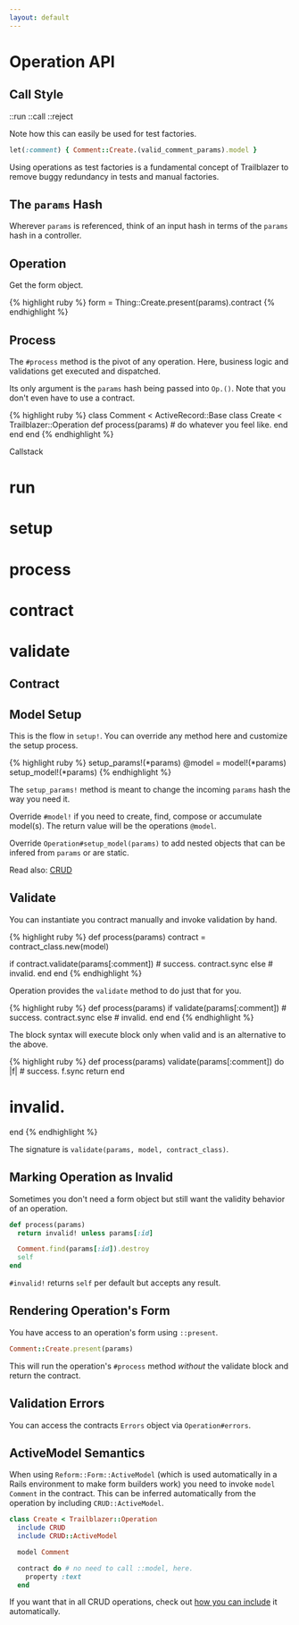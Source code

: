 ```yaml
---
layout: default
---
```





# Operation API

## Call Style
::run
::call
::reject



Note how this can easily be used for test factories.

```ruby
let(:comment) { Comment::Create.(valid_comment_params).model }
```

Using operations as test factories is a fundamental concept of Trailblazer to remove buggy redundancy in tests and manual factories.








## The `params` Hash

Wherever `params` is referenced, think of an input hash in terms of the `params` hash in a controller.

## Operation



Get the form object.

{% highlight ruby %}
form = Thing::Create.present(params).contract
{% endhighlight %}


## Process

The `#process` method is the pivot of any operation. Here, business logic and validations get executed and dispatched.

Its only argument is the `params` hash being passed into `Op.()`. Note that you don't even have to use a contract.

{% highlight ruby %}
class Comment < ActiveRecord::Base
  class Create < Trailblazer::Operation
    def process(params)
      # do whatever you feel like.
    end
  end
end
{% endhighlight %}


Callstack

# run
#   setup
#   process
#     contract
#     validate

## Contract

## Model Setup

This is the flow in `setup!`. You can override any method here and customize the setup process.

{% highlight ruby %}
setup_params!(*params)
@model = model!(*params)
setup_model!(*params)
{% endhighlight %}

The `setup_params!` method is meant to change the incoming `params` hash the way you need it.

Override `#model!` if you need to create, find, compose or accumulate model(s). The return value will be the operations `@model`.

Override `Operation#setup_model(params)` to add nested objects that can be infered from `params` or are static.

Read also: [CRUD](crud.html)


## Validate

You can instantiate you contract manually and invoke validation by hand.

{% highlight ruby %}
def process(params)
  contract = contract_class.new(model)

  if contract.validate(params[:comment])
    # success.
    contract.sync
  else
    # invalid.
  end
end
{% endhighlight %}

Operation provides the `validate` method to do just that for you.

{% highlight ruby %}
def process(params)
  if validate(params[:comment])
    # success.
    contract.sync
  else
    # invalid.
  end
end
{% endhighlight %}

The block syntax will execute block only when valid and is an alternative to the above.

{% highlight ruby %}
def process(params)
  validate(params[:comment]) do |f|
    # success.
    f.sync
    return
  end

  # invalid.
end
{% endhighlight %}

The signature is `validate(params, model, contract_class)`.


## Marking Operation as Invalid

Sometimes you don't need a form object but still want the validity behavior of an operation.

```ruby
def process(params)
  return invalid! unless params[:id]

  Comment.find(params[:id]).destroy
  self
end
```

`#invalid!` returns `self` per default but accepts any result.


## Rendering Operation's Form

You have access to an operation's form using `::present`.

```ruby
Comment::Create.present(params)
```

This will run the operation's `#process` method _without_ the validate block and return the contract.


## Validation Errors

You can access the contracts `Errors` object via `Operation#errors`.

## ActiveModel Semantics

When using `Reform::Form::ActiveModel` (which is used automatically in a Rails environment to make form builders work) you need to invoke `model Comment` in the contract. This can be inferred automatically from the operation by including `CRUD::ActiveModel`.

```ruby
class Create < Trailblazer::Operation
  include CRUD
  include CRUD::ActiveModel

  model Comment

  contract do # no need to call ::model, here.
    property :text
  end
```

If you want that in all CRUD operations, check out [how you can include](https://github.com/apotonick/gemgem-trbrb/blob/chapter-5/config/initializers/trailblazer.rb#L26) it automatically.
